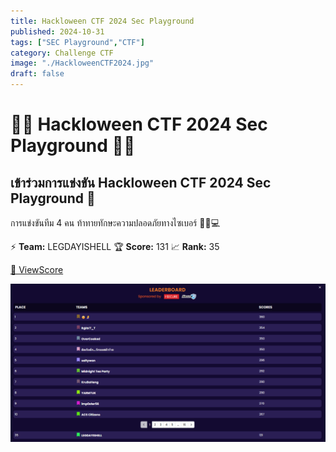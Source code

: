 ```yaml
---
title: Hackloween CTF 2024 Sec Playground 
published: 2024-10-31
tags: ["SEC Playground","CTF"]
category: Challenge CTF
image: "./HackloweenCTF2024.jpg"
draft: false
---
```


# 🎃👻 Hackloween CTF 2024 Sec Playground  🎃👻
## เข้าร่วมการแข่งขัน Hackloween CTF 2024 Sec Playground  👾
การแข่งขันทีม 4 คน ท้าทายทักษะความปลอดภัยทางไซเบอร์ 🕵️‍♂️💻

⚡ **Team:** LEGDAYISHELL 
🏆 **Score:**  131 
📈 **Rank:**  35


[🔗 ViewScore](https://lobby-ctf.secplayground.com/lobby/5199902a-29b3-4858-8fc7-ff6184a65b65/summary)

![🏆 อันดับ Hackloween Score Rank 🏆](./sroce.png)